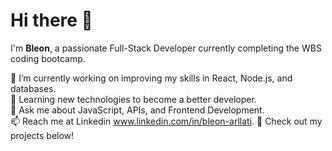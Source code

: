 # Hi there 👋

I'm **Bleon**, a passionate Full-Stack Developer currently completing the WBS coding bootcamp.  

🔭 I’m currently working on improving my skills in React, Node.js, and databases.  
🌱 Learning new technologies to become a better developer.  
💬 Ask me about JavaScript, APIs, and Frontend Development.  
📫 Reach me at Linkedin www.linkedin.com/in/bleon-arllati.
🚀 Check out my projects below! 

